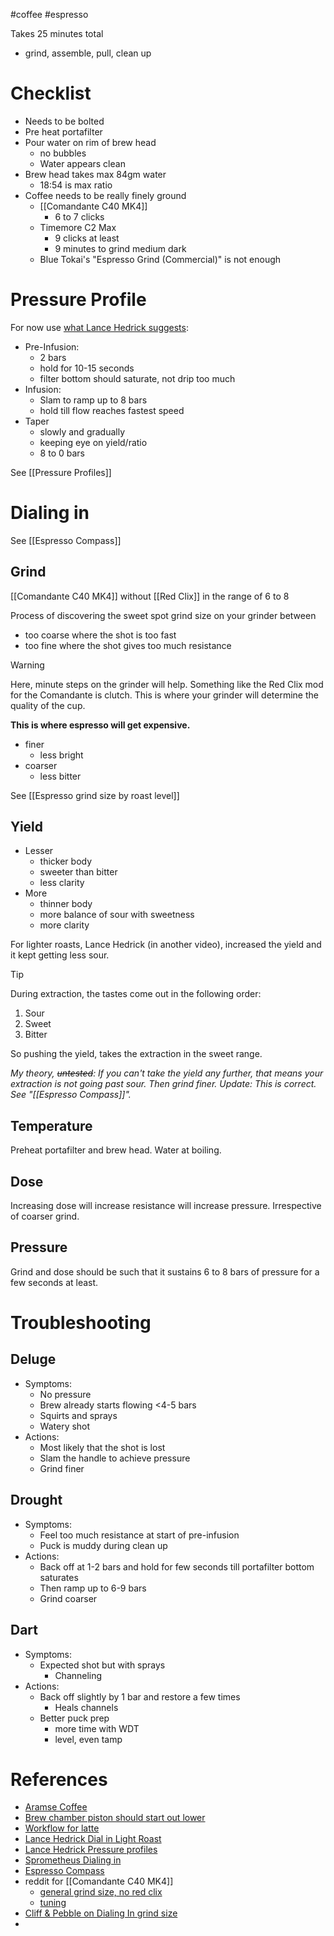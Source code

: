 #coffee #espresso

Takes 25 minutes total
- grind, assemble, pull, clean up
# Checklist
- Needs to be bolted
- Pre heat portafilter
- Pour water on rim of brew head
	- no bubbles
	- Water appears clean
- Brew head takes max 84gm water
	- 18:54 is max ratio
- Coffee needs to be really finely ground
	- [[Comandante C40 MK4]]
		- 6 to 7 clicks
	- Timemore C2 Max 
		- 9 clicks at least
		- 9 minutes to grind medium dark
	- Blue Tokai's "Espresso Grind (Commercial)" is not enough

# Pressure Profile
For now use [what Lance Hedrick suggests](https://youtu.be/rC36en6zo_U?si=aXEAN44fvA8ovrVF):
- Pre-Infusion: 
	- 2 bars
	- hold for 10-15 seconds
	- filter bottom should saturate, not drip too much
- Infusion: 
	- Slam to ramp up to 8 bars
	- hold till flow reaches fastest speed
- Taper
	- slowly and gradually
	- keeping eye on yield/ratio
	- 8 to 0 bars

See [[Pressure Profiles]]

# Dialing in
See [[Espresso Compass]]
## Grind
[[Comandante C40 MK4]] without [[Red Clix]] in the range of 6 to 8

Process of discovering the sweet spot grind size on your grinder between
- too coarse where the shot is too fast
- too fine where the shot gives too much resistance

> [!warning]
> Here, minute steps on the grinder will help. Something like the Red Clix mod for the Comandante is clutch. This is where your grinder will determine the quality of the cup. 
> 
> **This is where espresso will get expensive.**

- finer 
	- less bright
- coarser
	- less bitter

See [[Espresso grind size by roast level]]
## Yield
- Lesser
	- thicker body
	- sweeter than bitter
	- less clarity
- More 
	- thinner body
	- more balance of sour with sweetness
	- more clarity

For lighter roasts, Lance Hedrick (in another video), increased the yield and it kept getting less sour.

> [!tip]
> During extraction, the tastes come out in the following order:
> 1. Sour
> 2. Sweet
> 3. Bitter

So pushing the yield, takes the extraction in the sweet range.

*My theory, ~~untested~~: If you can't take the yield any further, that means your extraction is not going past sour. Then grind finer.*
*Update: This is correct. See "[[Espresso Compass]]".*

## Temperature
Preheat portafilter and brew head. 
Water at boiling. 
## Dose
Increasing dose will increase resistance will increase pressure. 
Irrespective of coarser grind. 
## Pressure
Grind and dose should be such that it sustains 6 to 8 bars of pressure for a few seconds at least. 

# Troubleshooting
## Deluge
- Symptoms:
	- No pressure
	- Brew already starts flowing <4-5 bars
	- Squirts and sprays
	- Watery shot
- Actions:
	- Most likely that the shot is lost
	- Slam the handle to achieve pressure
	- Grind finer
## Drought
- Symptoms:
	- Feel too much resistance at start of pre-infusion
	- Puck is muddy during clean up
- Actions:
	- Back off at 1-2 bars and hold for few seconds till portafilter bottom saturates
	- Then ramp up to 6-9 bars
	- Grind coarser
## Dart
- Symptoms:
	- Expected shot but with sprays
		- Channeling
- Actions:
	- Back off slightly by 1 bar and restore a few times
		- Heals channels
	- Better puck prep 
		- more time with WDT
		- level, even tamp


# References
- [Aramse Coffee](https://youtu.be/f0NPB4ppkxk?si=LzhHBzIElr6P74dO)
- [Brew chamber piston should start out lower](https://youtu.be/zQc9zw7hGtw?si=fBupO5wOcHKMyjyG)
- [Workflow for latte](https://youtu.be/UIcTkVbnqbg?si=ZJKmBKMlStr9D3ne)
- [Lance Hedrick Dial in Light Roast](https://youtu.be/7VeW-_IAFyc?si=v9Qp1hw2RNxmGyN8)
- [Lance Hedrick Pressure profiles](https://youtu.be/rC36en6zo_U?si=aXEAN44fvA8ovrVF)
- [Sprometheus Dialing in](https://youtu.be/naQkW2bla9I?si=6AbadbocYPauVLTb)
- [Espresso Compass](https://youtu.be/KqaVDWXMNUM?si=5d3dQ4ao0hbgybPt)
- reddit for [[Comandante C40 MK4]]
	- [general grind size, no red clix](https://www.reddit.com/r/FlairEspresso/comments/kbh5n3/comment/gfi5pyl)
	- [tuning](https://www.reddit.com/r/Coffee/comments/ghgmbt/comment/fq8uj52)
- [Cliff & Pebble on Dialing In grind size](https://cliffandpebble.com/blogs/our-blog/what-grind-size-for-espresso)
- 